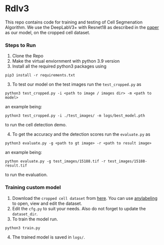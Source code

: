 # Rdlv3

This repo contains code for training and testing of Cell Segmenation Algorithm. We use the DeepLabV3+ with Resnet18 as described in the [paper](https://arxiv.org/abs/1802.02611) as our model, on the cropped cell dataset.


### Steps to Run
1. Clone the Repo
2. Make the virtual enviornment with python 3.9 version
3. Install all the required python3 packages using
```
pip3 install -r requirements.txt
```
3. To test our model on the test images run the `test_cropped.py` as
``` 
python3 test_cropped.py -i <path to image / images dir> -m <path to model> 
```
an example being:
``` 
python3 test_cropped.py -i ./test_images/ -m logs/best_model.pth
```
to run the cell detection demo. 

4. To get the accuracy and the detection scores run the `evaluate.py` as
``` 
python3 evaluate.py -g <path to gt image> -r <path to result image>
```
an example being:
``` 
python evaluate.py -g test_images/15188.tif -r test_images/15188-result.tif
```
to run the evaluation. 

### Training custom model
1. Download the `cropped cell dataset` from [here](https://drive.google.com/file/d/1xeYq03wAL4_kO9OUoyt79i1nYhtOsUCr/view?usp=sharing). You can use [anylabeling](https://github.com/vietanhdev/anylabeling) to open, view and edit the dataset.
2. Edit the `cfg.py` to suit your needs. Also do not forget to update the `dataset_dir`.
3. To train the model run.
``` 
python3 train.py 
```
4. The trained model is saved in `logs/`.
